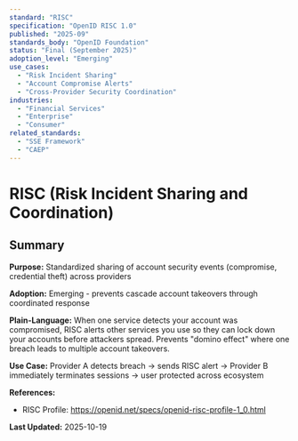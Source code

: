 ```yaml
---
standard: "RISC"
specification: "OpenID RISC 1.0"
published: "2025-09"
standards_body: "OpenID Foundation"
status: "Final (September 2025)"
adoption_level: "Emerging"
use_cases:
  - "Risk Incident Sharing"
  - "Account Compromise Alerts"
  - "Cross-Provider Security Coordination"
industries:
  - "Financial Services"
  - "Enterprise"
  - "Consumer"
related_standards:
  - "SSE Framework"
  - "CAEP"
---
```


# RISC (Risk Incident Sharing and Coordination)

## Summary

**Purpose:** Standardized sharing of account security events (compromise, credential theft) across providers

**Adoption:** Emerging - prevents cascade account takeovers through coordinated response

**Plain-Language:** When one service detects your account was compromised, RISC alerts other services you use so they can lock down your accounts before attackers spread. Prevents "domino effect" where one breach leads to multiple account takeovers.

**Use Case:** Provider A detects breach → sends RISC alert → Provider B immediately terminates sessions → user protected across ecosystem

**References:**
- RISC Profile: https://openid.net/specs/openid-risc-profile-1_0.html

**Last Updated:** 2025-10-19
